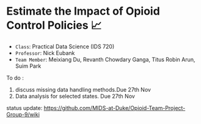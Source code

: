 # Estimate the Impact of Opioid Control Policies :chart_with_upwards_trend:
* `Class`: Practical Data Science (IDS 720)
* `Professor`: Nick Eubank
* `Team Member`: Meixiang Du, Revanth Chowdary Ganga, Titus Robin Arun, Suim Park

To do :
1. discuss missing data handling methods.Due 27th Nov
2. Data analysis for selected states. Due 27th Nov


status update: https://github.com/MIDS-at-Duke/Opioid-Team-Project-Group-9/wiki
